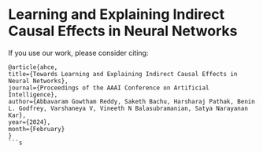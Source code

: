 # Learning and Explaining Indirect Causal Effects in Neural Networks

If you use our work, please consider citing:
```
@article{ahce, 
title={Towards Learning and Explaining Indirect Causal Effects in Neural Networks},  
journal={Proceedings of the AAAI Conference on Artificial Intelligence}, 
author={Abbavaram Gowtham Reddy, Saketh Bachu, Harsharaj Pathak, Benin L. Godfrey, Varshaneya V, Vineeth N Balasubramanian, Satya Narayanan Kar}, 
year={2024},
month={February}
}
```s
